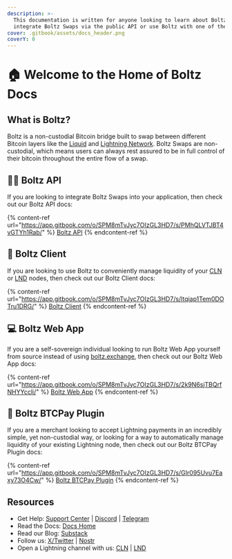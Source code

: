 ```yaml
---
description: >-
  This documentation is written for anyone looking to learn about Boltz, how to
  integrate Boltz Swaps via the public API or use Boltz with one of the clients
cover: .gitbook/assets/docs_header.png
coverY: 0
---
```


# 🏠 Welcome to the Home of Boltz Docs

## What is Boltz?

Boltz is a non-custodial Bitcoin bridge built to swap between different Bitcoin layers like the [Liquid](https://liquid.net/) and [Lightning Network](https://lightning.network/). Boltz Swaps are non-custodial, which means users can always rest assured to be in full control of their bitcoin throughout the entire flow of a swap.

## 👨‍💻 Boltz API

If you are looking to integrate Boltz Swaps into your application, then check out our Boltz API docs:

{% content-ref url="https://app.gitbook.com/o/SPM8mTvJyc7OIzGL3HD7/s/PMhQLVTJBT4vGTYh1Rab/" %}
[Boltz API](https://app.gitbook.com/o/SPM8mTvJyc7OIzGL3HD7/s/PMhQLVTJBT4vGTYh1Rab/)
{% endcontent-ref %}

## 🤖 Boltz Client

If you are looking to use Boltz to conveniently manage liquidity of your [CLN](https://github.com/ElementsProject/lightning/) or [LND](https://github.com/lightningnetwork/lnd/) nodes, then check out our Boltz Client docs:

{% content-ref url="https://app.gitbook.com/o/SPM8mTvJyc7OIzGL3HD7/s/ltqiap1Tem0DOTru1DRG/" %}
[Boltz Client](https://app.gitbook.com/o/SPM8mTvJyc7OIzGL3HD7/s/ltqiap1Tem0DOTru1DRG/)
{% endcontent-ref %}

## 💻 Boltz Web App

If you are a self-sovereign individual looking to run Boltz Web App yourself from source instead of using [boltz.exchange](https://boltz.exchange/), then check out our Boltz Web App docs:

{% content-ref url="https://app.gitbook.com/o/SPM8mTvJyc7OIzGL3HD7/s/2k9N6sjTBQrfNHYYccli/" %}
[Boltz Web App](https://app.gitbook.com/o/SPM8mTvJyc7OIzGL3HD7/s/2k9N6sjTBQrfNHYYccli/)
{% endcontent-ref %}

## 💚 Boltz BTCPay Plugin

If you are a merchant looking to accept Lightning payments in an incredibly simple, yet non-custodial way, or looking for a way to automatically manage liquidity of your existing Lightning node, then check out our Boltz BTCPay Plugin docs:

{% content-ref url="https://app.gitbook.com/o/SPM8mTvJyc7OIzGL3HD7/s/GIr095Uvu7Eaxy73O4Cw/" %}
[Boltz BTCPay Plugin](https://app.gitbook.com/o/SPM8mTvJyc7OIzGL3HD7/s/GIr095Uvu7Eaxy73O4Cw/)
{% endcontent-ref %}

## Resources

* Get Help: [Support Center](https://support.boltz.exchange/hc/center/) | [Discord](https://discord.gg/QBvZGcW) | [Telegram](https://t.me/boltzhq)
* Read the Docs: [Docs Home](https://docs.boltz.exchange/)
* Read our Blog: [Substack](https://blog.boltz.exchange/)
* Follow us: [X/Twitter](https://twitter.com/Boltzhq) | [Nostr](https://snort.social/p/npub1psm37hke2pmxzdzraqe3cjmqs28dv77da74pdx8mtn5a0vegtlas9q8970)
* Open a Lightning channel with us: [CLN](https://amboss.space/node/02d96eadea3d780104449aca5c93461ce67c1564e2e1d73225fa67dd3b997a6018) | [LND](https://amboss.space/node/026165850492521f4ac8abd9bd8088123446d126f648ca35e60f88177dc149ceb2)
